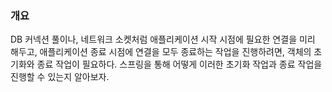 
### 개요

DB 커넥션 풀이나, 네트워크 소켓처럼 애플리케이션 시작 시점에 필요한 연결을 미리 해두고, 애플리케이션 종료 시점에 연결을 모두 종료하는 작업을 진행하려면, 객체의 초기화와 종료 작업이 필요하다. 스프링을 통해 어떻게 이러한 초기화 작업과 종료 작업을 진행할 수 있는지 알아보자.
































